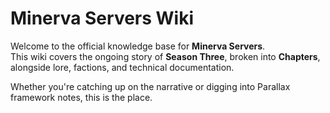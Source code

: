 # Minerva Servers Wiki

Welcome to the official knowledge base for **Minerva Servers**.  
This wiki covers the ongoing story of **Season Three**, broken into **Chapters**, alongside lore, factions, and technical documentation.

Whether you're catching up on the narrative or digging into Parallax framework notes, this is the place.
